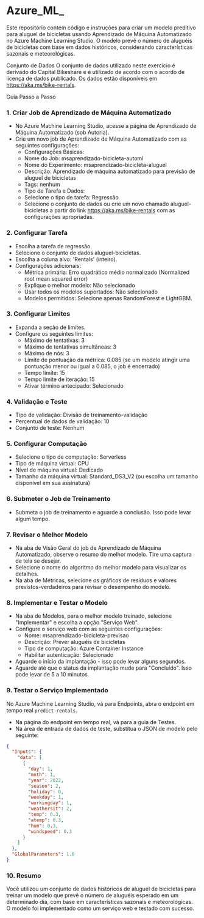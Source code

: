 # Azure_ML_
Este repositório contém código e instruções para criar um modelo preditivo para aluguel de bicicletas usando Aprendizado de Máquina Automatizado no Azure Machine Learning Studio. O modelo prevê o número de aluguéis de bicicletas com base em dados históricos, considerando características sazonais e meteorológicas.


Conjunto de Dados
O conjunto de dados utilizado neste exercício é derivado do Capital Bikeshare e é utilizado de acordo com o acordo de licença de dados publicado. Os dados estão disponíveis em https://aka.ms/bike-rentals.

Guia Passo a Passo
### 1. Criar Job de Aprendizado de Máquina Automatizado
- No Azure Machine Learning Studio, acesse a página de Aprendizado de Máquina Automatizado (sob Autoria).
- Crie um novo job de Aprendizado de Máquina Automatizado com as seguintes configurações:
	- Configurações Básicas:
	- Nome do Job: msaprendizado-bicicleta-automl
	- Nome do Experimento: msaprendizado-bicicleta-aluguel
	- Descrição: Aprendizado de máquina automatizado para previsão de aluguel de bicicletas
	- Tags: nenhum
	- Tipo de Tarefa e Dados:
	- Selecione o tipo de tarefa: Regressão
	- Selecione o conjunto de dados ou crie um novo chamado aluguel-bicicletas a partir do link https://aka.ms/bike-rentals com as configurações apropriadas.
### 2. Configurar Tarefa
- Escolha a tarefa de regressão.
- Selecione o conjunto de dados aluguel-bicicletas.
- Escolha a coluna alvo: 'Rentals' (inteiro).
- Configurações adicionais:
	- Métrica primária: Erro quadrático médio normalizado (Normalized root mean squared error)
	- Explique o melhor modelo: Não selecionado
	- Usar todos os modelos suportados: Não selecionado
	- Modelos permitidos: Selecione apenas RandomForest e LightGBM.
### 3. Configurar Limites
- Expanda a seção de limites.
- Configure os seguintes limites:
	- Máximo de tentativas: 3
	- Máximo de tentativas simultâneas: 3
	- Máximo de nós: 3
	- Limite de pontuação da métrica: 0.085 (se um modelo atingir uma pontuação menor ou igual a 0.085, o job é encerrado)
	- Tempo limite: 15
	- Tempo limite de iteração: 15
	- Ativar término antecipado: Selecionado
### 4. Validação e Teste
- Tipo de validação: Divisão de treinamento-validação
- Percentual de dados de validação: 10
- Conjunto de teste: Nenhum
### 5. Configurar Computação
- Selecione o tipo de computação: Serverless
- Tipo de máquina virtual: CPU
- Nível de máquina virtual: Dedicado
- Tamanho da máquina virtual: Standard_DS3_V2 (ou escolha um tamanho disponível em sua assinatura)
### 6. Submeter o Job de Treinamento
- Submeta o job de treinamento e aguarde a conclusão. Isso pode levar algum tempo.
### 7. Revisar o Melhor Modelo
- Na aba de Visão Geral do job de Aprendizado de Máquina Automatizado, observe o resumo do melhor modelo. Tire uma captura de tela se desejar.
- Selecione o nome do algoritmo do melhor modelo para visualizar os detalhes.
- Na aba de Métricas, selecione os gráficos de resíduos e valores previstos-verdadeiros para revisar o desempenho do modelo.
### 8. Implementar e Testar o Modelo
- Na aba de Modelos, para o melhor modelo treinado, selecione "Implementar" e escolha a opção "Serviço Web".
- Configure o serviço web com as seguintes configurações:
	- Nome: msaprendizado-bicicleta-previsao
	- Descrição: Prever aluguéis de bicicletas
	- Tipo de computação: Azure Container Instance
	- Habilitar autenticação: Selecionado
- Aguarde o início da implantação - isso pode levar alguns segundos.
- Aguarde até que o status da implantação mude para "Concluído". Isso pode levar de 5 a 10 minutos.
### 9. Testar o Serviço Implementado
No Azure Machine Learning Studio, vá para Endpoints, abra o endpoint em tempo real `predict-rentals`.
- Na página do endpoint em tempo real, vá para a guia de Testes.
- Na área de entrada de dados de teste, substitua o JSON de modelo pelo seguinte:
```json
{
  "Inputs": {
    "data": [
      {
        "day": 1,
        "mnth": 1,
        "year": 2022,
        "season": 2,
        "holiday": 0,
        "weekday": 1,
        "workingday": 1,
        "weathersit": 2,
        "temp": 0.3,
        "atemp": 0.3,
        "hum": 0.3,
        "windspeed": 0.3
      }
    ]
  },
  "GlobalParameters": 1.0
}
```
### 10. Resumo
Você utilizou um conjunto de dados históricos de aluguel de bicicletas para treinar um modelo que prevê o número de aluguéis esperado em um determinado dia, com base em características sazonais e meteorológicas. O modelo foi implementado como um serviço web e testado com sucesso.
